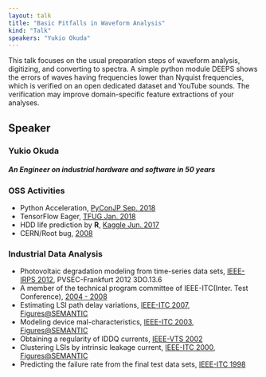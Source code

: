 ```yaml
---
layout: talk
title: "Basic Pitfalls in Waveform Analysis"
kind: "Talk"
speakers: "Yukio Okuda"
---
```


This talk focuses on the usual preparation steps of waveform analysis, digitizing, and converting to spectra. A simple python module DEEPS shows the errors of waves having frequencies lower than Nyquist frequencies, which is verified on an open dedicated dataset and YouTube sounds. The verification may improve domain-specific feature extractions of your analyses.

## Speaker

### Yukio Okuda

##### **An Engineer on industrial hardware and software in 50 years**

### OSS Activities

* Python Acceleration, [PyConJP Sep. 2018](https://speakerdeck.com/skiyuki/comparing-on-the-fly-accelerating-packages-numba-tensorflow-dask-etc)
* TensorFlow Eager, [TFUG Jan. 2018](https://speakerdeck.com/skiyuki/basic-behaviors-of-tensorflow-eager-and-session-dot-run)
* HDD life prediction by **R**, [Kaggle Jun. 2017](https://www.kaggle.com/skiyuki/regression-analysis-on-repeated-failures)
* CERN/Root bug, [2008](https://root-forum.cern.ch/t/aclic-fatal-error-on-union/6569)

### Industrial Data Analysis

* Photovoltaic degradation modeling from time-series data sets, [IEEE-IRPS 2012](https://www.tib.eu/en/search/id/ieee%3Adoi~10.1109%252FIRPS.2012.6241925/Analyzing-life-tests-of-CIS-solar-modules-for-degradation/), PVSEC-Frankfurt 2012 3DO.13.6
* A member of the technical  program  committee of IEEE-ITC(Inter. Test Conference), [2004 - 2008](https://ieeexplore.ieee.org/stamp/stamp.jsp?tp=&arnumber=4437553)
* Estimating LSI path delay variations, [IEEE-ITC 2007](https://ieeexplore.ieee.org/document/4437592), 
[Figures@SEMANTIC](https://www.semanticscholar.org/paper/Gate-delay-ratio-model-for-unified-path-delay-Okuda/f0138bef949888273fc153ee71eec90ce1a7828a)
* Modeling device mal-characteristics, [IEEE-ITC 2003](https://ieeexplore.ieee.org/document/1270882), 
[Figures@SEMANTIC](https://www.semanticscholar.org/paper/Hysteresis-of-intrinsic-I%2Fsub-DDQ%2F-currents-Okuda-Furukawa/6a25e27086896f665f45030fc628b68ed19842fb)
* Obtaining a regularity of IDDQ currents, [IEEE-VTS 2002](https://ieeexplore.ieee.org/document/1011155)
* Clustering LSIs by intrinsic leakage current, [IEEE-ITC 2000](https://ieeexplore.ieee.org/document/894207), 
[Figures@SEMANTIC](https://www.semanticscholar.org/paper/DECOUPLE%3A-defect-current-detection-in-deep-I%2Fsub-Okuda/f6c1b5dc52a33618e3832d87ea29bc0957d0fac0)
* Predicting the failure rate from the final test data sets, [IEEE-ITC 1998](https://ieeexplore.ieee.org/document/743281)
